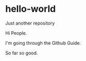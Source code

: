 # hello-world
Just another repository

Hi People.

I'm going through the Github Guide.

So far so good.
